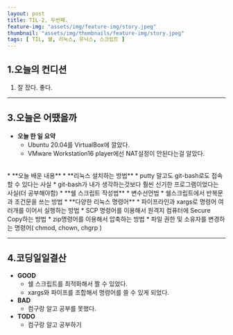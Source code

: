 ```yaml
---
layout: post
title: TIL-2, 두번째.
feature-img: "assets/img/feature-img/story.jpeg"
thumbnail: "assets/img/thumbnails/feature-img/story.jpeg"
tags: [ TIL, 쉘, 리눅스, 유닉스, 스크립트 ]
---
```


## 1.오늘의 컨디션
1. 잘 잤다. 좋다.

***

## 3.오늘은 어땠을까
* **오늘 한 일 요약**  
  * Ubuntu 20.04를 VirtualBox에 깔았다.
  * VMware Workstation16 player에선 NAT설정이 안된다는걸 알았다.
<br>
* **오늘 배운 내용**  
  *  **리눅스 설치하는 방법**
    * putty 말고도 git-bash로도 접속할 수 있다는 사실  
    * git-bash가 내가 생각하는것보다 훨씬 신기한 프로그램이었다는 사실(더 공부해야함)
  * **쉘 스크립트 작성법**
    * 변수선언법
    * 쉘스크립트에서 반복문과 조건문을 쓰는 방법
  * **다양한 리눅스 명령어**
    * 파이프라인과 xargs로 명령어 여러개를 이어서 실행하는 방법
    * SCP 명령어를 이용해서 원격지 컴퓨터에 Secure Copy하는 방법
    * zip명령어를 이용해서 압축하는 방법
    * 파일 권한 및 소유자를 변경하는 명령어( chmod, chown, chgrp )
    
***

## 4.코딩일일결산
* **GOOD**
  * 쉘 스크립트를 최적화해서 짤 수 있었다.
  * xargs와 파이프를 조합해서 명령어를 쓸 수 있게 되었다.
* **BAD**
  * 컴구랑 알고 공부를 못했다.
* **TODO**
  * 컴구랑 알고 공부하기
